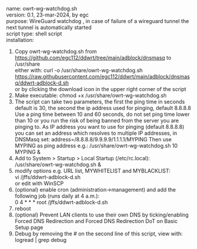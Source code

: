 name: owrt-wg-watchdog.sh  
version: 0.1, 23-mar-2024, by egc  
purpose: WireGuard watchdog , in case of failure of a wireguard tunnel the next tunnel is automatically started  
script type: shell script  
installation:  
1. Copy owrt-wg-watchdog.sh from https://github.com/egc112/ddwrt/tree/main/adblock/dnsmasq to /usr/share  
   either with: curl -o /usr/share/owrt-wg-watchdog.sh https://raw.githubusercontent.com/egc112/ddwrt/main/adblock/dnsmasq/ddwrt-adblock-d.sh  
   or by clicking the download icon in the upper right corner of the script  
4. Make executable: chmod +x /usr/share/owrt-wg-watchdog.sh
5. The script can take two parameters, the first the ping time in seconds default is 30, the second the ip address used for pinging, default 8.8.8.8  
   Use a ping time between 10 and 60 seconds, do not set ping time lower than 10 or you run the risk of being banned from the server you are pinging to.
   As IP address you want to use for pinging (default 8.8.8.8) you can set an address which resolves to multiple IP addresses, in DNSMasq set:
   address=/8.8.8.8/9.9.9.9/1.1.1.1/MYPING
   Then use MYPING as ping address e.g.:
   /usr/share/owrt-wg-watchdog.sh 10 MYPING &
7. Add to System > Startup > Local Startup (/etc/rc.local):  
     /usr/share/owrt-wg-watchdog.sh &   
8. modify options e.g. URL list, MYWHITELIST and MYBLACKLIST:  
    vi /jffs/ddwrt-adblock-d.sh   
    or edit with WinSCP  
9. (optional) enable cron (administration->management) and add the  
    following job (runs daily at 4 a.m.):  
    0 4 * * * root /jffs/ddwrt-adblock-d.sh  
10. reboot  
11. (optional) Prevent LAN clients to use their own DNS by ticking/enabling Forced DNS Redirection and
   Forced DNS Redirection DoT on Basic Setup page  
12. Debug by removing the # on the second line of this script, view with: logread | grep debug  
